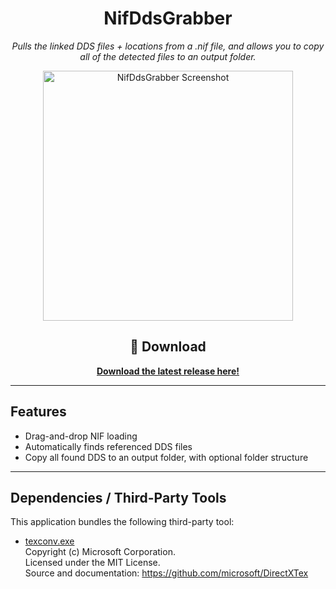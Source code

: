 <h1 align="center">NifDdsGrabber</h1>
<p align="center"><i>
Pulls the linked DDS files + locations from a .nif file, and allows you to copy all of the detected files to an output folder.
</i></p>

<p align="center">
  <img src="https://github.com/user-attachments/assets/76be67e0-ff16-47d4-a4b8-ffe55af48e63" alt="NifDdsGrabber Screenshot" width="400"/>
</p>

<div align="center">

<h2>🚀 Download</h2>

<p>
  <a href="https://github.com/dreary/NifDdsGrabber/releases/latest"><b>Download the latest release here!</b></a>
</p>

</div>

---

## Features

- Drag-and-drop NIF loading
- Automatically finds referenced DDS files
- Copy all found DDS to an output folder, with optional folder structure

---

## Dependencies / Third-Party Tools

This application bundles the following third-party tool:

- [texconv.exe](https://github.com/microsoft/DirectXTex)  
  Copyright (c) Microsoft Corporation.  
  Licensed under the MIT License.  
  Source and documentation: https://github.com/microsoft/DirectXTex
